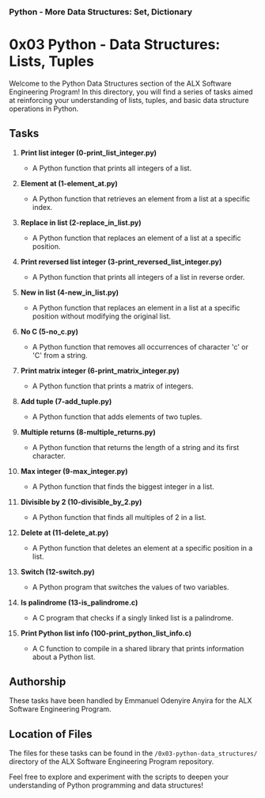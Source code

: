 ### Python - More Data Structures: Set, Dictionary

# 0x03 Python - Data Structures: Lists, Tuples

Welcome to the Python Data Structures section of the ALX Software Engineering Program! In this directory, you will find a series of tasks aimed at reinforcing your understanding of lists, tuples, and basic data structure operations in Python.

## Tasks

1. **Print list integer (0-print_list_integer.py)**
   - A Python function that prints all integers of a list.

2. **Element at (1-element_at.py)**
   - A Python function that retrieves an element from a list at a specific index.

3. **Replace in list (2-replace_in_list.py)**
   - A Python function that replaces an element of a list at a specific position.

4. **Print reversed list integer (3-print_reversed_list_integer.py)**
   - A Python function that prints all integers of a list in reverse order.

5. **New in list (4-new_in_list.py)**
   - A Python function that replaces an element in a list at a specific position without modifying the original list.

6. **No C (5-no_c.py)**
   - A Python function that removes all occurrences of character 'c' or 'C' from a string.

7. **Print matrix integer (6-print_matrix_integer.py)**
   - A Python function that prints a matrix of integers.

8. **Add tuple (7-add_tuple.py)**
   - A Python function that adds elements of two tuples.

9. **Multiple returns (8-multiple_returns.py)**
   - A Python function that returns the length of a string and its first character.

10. **Max integer (9-max_integer.py)**
    - A Python function that finds the biggest integer in a list.

11. **Divisible by 2 (10-divisible_by_2.py)**
    - A Python function that finds all multiples of 2 in a list.

12. **Delete at (11-delete_at.py)**
    - A Python function that deletes an element at a specific position in a list.

13. **Switch (12-switch.py)**
    - A Python program that switches the values of two variables.

14. **Is palindrome (13-is_palindrome.c)**
    - A C program that checks if a singly linked list is a palindrome.

15. **Print Python list info (100-print_python_list_info.c)**
    - A C function to compile in a shared library that prints information about a Python list.

## Authorship

These tasks have been handled by Emmanuel Odenyire Anyira for the ALX Software Engineering Program.

## Location of Files

The files for these tasks can be found in the `/0x03-python-data_structures/` directory of the ALX Software Engineering Program repository.

Feel free to explore and experiment with the scripts to deepen your understanding of Python programming and data structures!

